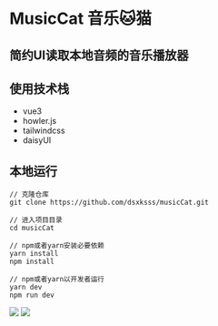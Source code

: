 # MusicCat 音乐🐱猫

## 简约UI读取本地音频的音乐播放器
## 使用技术栈
- vue3
- howler.js
- tailwindcss
- daisyUI

## 本地运行

```
// 克隆仓库
git clone https://github.com/dsxksss/musicCat.git

// 进入项目目录
cd musicCat

// npm或者yarn安装必要依赖
yarn install
npm install

// npm或者yarn以开发者运行
yarn dev
npm run dev

```

![][dark-screenshot]
![][light-screenshot]

[dark-screenshot]: images/dark.png
[light-screenshot]: images/light.png
